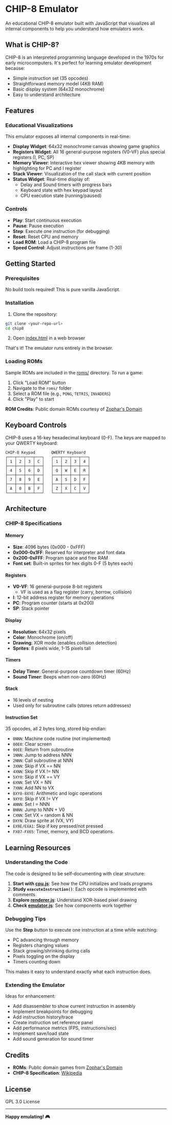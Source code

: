 # CHIP-8 Emulator

An educational CHIP-8 emulator built with JavaScript that visualizes all internal components to help you understand how emulators work.

## What is CHIP-8?

CHIP-8 is an interpreted programming language developed in the 1970s for early microcomputers. It's perfect for learning emulator development because:
- Simple instruction set (35 opcodes)
- Straightforward memory model (4KB RAM)
- Basic display system (64x32 monochrome)
- Easy to understand architecture

## Features

### Educational Visualizations

This emulator exposes all internal components in real-time:

- **Display Widget**: 64x32 monochrome canvas showing game graphics
- **Registers Widget**: All 16 general-purpose registers (V0-VF) plus special registers (I, PC, SP)
- **Memory Viewer**: Interactive hex viewer showing 4KB memory with highlighting for PC and I register
- **Stack Viewer**: Visualization of the call stack with current position
- **Status Widget**: Real-time display of:
  - Delay and Sound timers with progress bars
  - Keyboard state with hex keypad layout
  - CPU execution state (running/paused)

### Controls

- **Play**: Start continuous execution
- **Pause**: Pause execution
- **Step**: Execute one instruction (for debugging)
- **Reset**: Reset CPU and memory
- **Load ROM**: Load a CHIP-8 program file
- **Speed Control**: Adjust instructions per frame (1-30)

## Getting Started

### Prerequisites

No build tools required! This is pure vanilla JavaScript.

### Installation

1. Clone the repository:
```bash
git clone <your-repo-url>
cd chip8
```

2. Open [index.html](index.html) in a web browser

That's it! The emulator runs entirely in the browser.

### Loading ROMs

Sample ROMs are included in the [roms/](roms/) directory. To run a game:

1. Click "Load ROM" button
2. Navigate to the `roms/` folder
3. Select a ROM file (e.g., `PONG`, `TETRIS`, `INVADERS`)
4. Click "Play" to start

**ROM Credits**: Public domain ROMs courtesy of [Zophar's Domain](https://www.zophar.net/)

## Keyboard Controls

CHIP-8 uses a 16-key hexadecimal keyboard (0-F). The keys are mapped to your QWERTY keyboard:

```
CHIP-8 Keypad       QWERTY Keyboard
┌───┬───┬───┬───┐   ┌───┬───┬───┬───┐
│ 1 │ 2 │ 3 │ C │   │ 1 │ 2 │ 3 │ 4 │
├───┼───┼───┼───┤   ├───┼───┼───┼───┤
│ 4 │ 5 │ 6 │ D │   │ Q │ W │ E │ R │
├───┼───┼───┼───┤   ├───┼───┼───┼───┤
│ 7 │ 8 │ 9 │ E │   │ A │ S │ D │ F │
├───┼───┼───┼───┤   ├───┼───┼───┼───┤
│ A │ 0 │ B │ F │   │ Z │ X │ C │ V │
└───┴───┴───┴───┘   └───┴───┴───┴───┘
```

## Architecture

### CHIP-8 Specifications

#### Memory
- **Size**: 4096 bytes (0x000 - 0xFFF)
- **0x000-0x1FF**: Reserved for interpreter and font data
- **0x200-0xFFF**: Program space and free RAM
- **Font set**: Built-in sprites for hex digits 0-F (5 bytes each)

#### Registers
- **V0-VF**: 16 general-purpose 8-bit registers
  - VF is used as a flag register (carry, borrow, collision)
- **I**: 12-bit address register for memory operations
- **PC**: Program counter (starts at 0x200)
- **SP**: Stack pointer

#### Display
- **Resolution**: 64x32 pixels
- **Color**: Monochrome (on/off)
- **Drawing**: XOR mode (enables collision detection)
- **Sprites**: 8 pixels wide, 1-15 pixels tall

#### Timers
- **Delay Timer**: General-purpose countdown timer (60Hz)
- **Sound Timer**: Beeps when non-zero (60Hz)

#### Stack
- 16 levels of nesting
- Used only for subroutine calls (stores return addresses)

#### Instruction Set
35 opcodes, all 2 bytes long, stored big-endian:
- `0NNN`: Machine code routine (not implemented)
- `00E0`: Clear screen
- `00EE`: Return from subroutine
- `1NNN`: Jump to address NNN
- `2NNN`: Call subroutine at NNN
- `3XNN`: Skip if VX == NN
- `4XNN`: Skip if VX != NN
- `5XY0`: Skip if VX == VY
- `6XNN`: Set VX = NN
- `7XNN`: Add NN to VX
- `8XY0-8XYE`: Arithmetic and logic operations
- `9XY0`: Skip if VX != VY
- `ANNN`: Set I = NNN
- `BNNN`: Jump to NNN + V0
- `CXNN`: Set VX = random & NN
- `DXYN`: Draw sprite at (VX, VY)
- `EX9E/EXA1`: Skip if key pressed/not pressed
- `FX07-FX65`: Timer, memory, and BCD operations

## Learning Resources

### Understanding the Code

The code is designed to be self-documenting with clear structure:

1. **Start with [cpu.js](js/cpu.js)**: See how the CPU initializes and loads programs
2. **Study `executeInstruction()`**: Each opcode is implemented with comments
3. **Explore [renderer.js](js/renderer.js)**: Understand XOR-based pixel drawing
4. **Check [emulator.js](js/emulator.js)**: See how components work together

### Debugging Tips

Use the **Step** button to execute one instruction at a time while watching:
- PC advancing through memory
- Registers changing values
- Stack growing/shrinking during calls
- Pixels toggling on the display
- Timers counting down

This makes it easy to understand exactly what each instruction does.

### Extending the Emulator

Ideas for enhancement:
- Add disassembler to show current instruction in assembly
- Implement breakpoints for debugging
- Add instruction history/trace
- Create instruction set reference panel
- Add performance metrics (FPS, instructions/sec)
- Implement save/load state
- Add sound generation for sound timer

## Credits

- **ROMs**: Public domain games from [Zophar's Domain](https://www.zophar.net/pdroms/chip8/chip-8-games-pack.html)
- **CHIP-8 Specification**: [Wikipedia](https://en.wikipedia.org/wiki/CHIP-8)

## License

GPL 3.0 License

---

**Happy emulating! 🎮**
